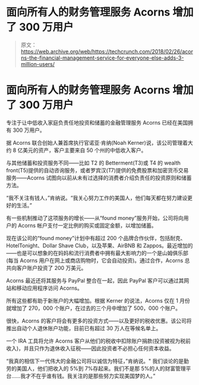 # 面向所有人的财务管理服务 Acorns 增加了 300 万用户 

> 原文：<https://web.archive.org/web/https://techcrunch.com/2018/02/26/acorns-the-financial-management-service-for-everyone-else-adds-3-million-users/>

# 面向所有人的财务管理服务 Acorns 增加了 300 万用户

专注于让中低收入家庭负责任地投资和储蓄的金融管理服务 Acorns 已经在美国拥有 300 万用户。

据 Acorns 联合创始人兼首席执行官诺亚·肯纳(Noah Kerner)说，该公司管理着大约 8 亿美元的资产，客户主要来自 50 个州的中低收入客户。

与其他储蓄和投资服务不同——比如 T2 的 Betterment(T3)或 T4 的 wealth front(T5)提供的自动咨询服务，或者罗宾汉(T7)提供的免费股票和加密货币交易服务——Acorns 试图向以前从未有过选择的消费者介绍负责任的投资原则和储蓄方法。

“我不关注有钱人，”肯纳说。“我关心努力工作的美国人，他们每天都在努力建设更好的生活。”

有一些机制推动了这项服务的增长——从“found money”服务开始，公司将向用户的 Acorns 帐户支付一定比例的购买或固定金额，以增加储蓄。

现在该公司的“found money”计划中有超过 200 个品牌合作伙伴，包括耐克、HotelTonight、Dollar Shave Club，以及苹果、AirBNB 和 Zappos。最近增加的——也是可以想象的在妈妈和流行消费者中拥有最大影响力的一个是山姆俱乐部(每当 Acorns 用户在网上或商店购物时，它会自动投资)。通过合作，Acorns 总共向客户账户投资了 200 万美元。

Acorns 最近还将其服务与 PayPal 整合在一起，因此 PayPal 客户可以通过其网站和移动应用程序访问 Acorns。

所有这些都有助于新账户的大幅增加。根据 Kerner 的说法，Acorns 仅在 1 月份就增加了 270，000 个账户，在过去的三个月中增加了 500，000 个账户。

很快，Acorns 的客户将会有更多的投资方式——以及更好的税收优惠。该公司将推出自动个人退休账户功能，目前已有超过 30 万人在等候名单上。

一个 IRA 工具将允许 Acorns 客户从他们的税收中扣除账户捐款(投资被视为税前收入)，并且只作为退休收入征税——因此投资者不必担心任何资本收益。

“我真的相信下一代伟大的金融公司将以诚信为特征，”肯纳说。" 我们谈论的是勤劳的美国人，他们把收入的 5%到 7%存起来。我们不是那 5%的人的财富管理平台……我才不在乎谁有钱。我关注的是那些努力实现美国梦的人。”